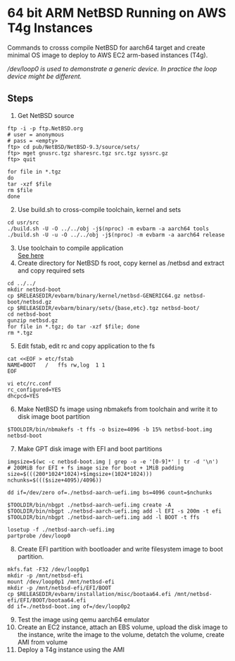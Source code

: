 # 64 bit ARM NetBSD Running on AWS T4g Instances
Commands to crosss compile NetBSD for aarch64 target and create minimal OS image to deploy to AWS EC2 arm-based instances (T4g).

_/dev/loop0 is used to demonstrate a generic device. In practice the loop device might be different._

## Steps
1. Get NetBSD source
```
ftp -i -p ftp.NetBSD.org
# user = anonymous
# pass = <empty>
ftp> cd pub/NetBSD/NetBSD-9.3/source/sets/
ftp> mget gnusrc.tgz sharesrc.tgz src.tgz syssrc.gz
ftp> quit

for file in *.tgz
do
tar -xzf $file
rm $file
done
```
2. Use build.sh to cross-compile toolchain, kernel and sets
```
cd usr/src
./build.sh -U -O ../../obj -j$(nproc) -m evbarm -a aarch64 tools
./build.sh -U -u -O ../../obj -j$(nproc) -m evbarm -a aarch64 release
```
3. Use toolchain to compile application  
[See here](program.md)
4. Create directory for NetBSD fs root, copy kernel as /netbsd and extract and copy required sets
```
cd ../../
mkdir netbsd-boot
cp $RELEASEDIR/evbarm/binary/kernel/netbsd-GENERIC64.gz netbsd-boot/netbsd.gz
cp $RELEASEDIR/evbarm/binary/sets/{base,etc}.tgz netbsd-boot/
cd netbsd-boot
gunzip netbsd.gz
for file in *.tgz; do tar -xzf $file; done
rm *.tgz
```
5. Edit fstab, edit rc and copy application to the fs
```
cat <<EOF > etc/fstab
NAME=BOOT   /   ffs rw,log  1 1
EOF

vi etc/rc.conf
rc_configured=YES
dhcpcd=YES
```
6. Make NetBSD fs image using nbmakefs from toolchain and write it to disk image boot partition
```
$TOOLDIR/bin/nbmakefs -t ffs -o bsize=4096 -b 15% netbsd-boot.img netbsd-boot
```
7. Make GPT disk image with EFI and boot partitions
```
imgsize=$(wc -c netbsd-boot.img | grep -o -e '[0-9]*' | tr -d '\n')
# 200MiB for EFI + fs image size for boot + 1MiB padding
size=$(((200*1024*1024)+$imgsize+(1024*1024)))
nchunks=$((($size+4095)/4096))

dd if=/dev/zero of=./netbsd-aarch-uefi.img bs=4096 count=$nchunks

$TOOLDIR/bin/nbgpt ./netbsd-aarch-uefi.img create -A
$TOOLDIR/bin/nbgpt ./netbsd-aarch-uefi.img add -l EFI -s 200m -t efi
$TOOLDIR/bin/nbgpt ./netbsd-aarch-uefi.img add -l BOOT -t ffs

losetup -f ./netbsd-aarch-uefi.img
partprobe /dev/loop0
```
8. Create EFI partition with bootloader and write filesystem image to boot partition.
```
mkfs.fat -F32 /dev/loop0p1
mkdir -p /mnt/netbsd-efi
mount /dev/loop0p1 /mnt/netbsd-efi
mkdir -p /mnt/netbsd-efi/EFI/BOOT
cp $RELEASEDIR/evbarm/installation/misc/bootaa64.efi /mnt/netbsd-efi/EFI/BOOT/bootaa64.efi
dd if=./netbsd-boot.img of=/dev/loop0p2
```
9. Test the image using qemu aarch64 emulator
10. Create an EC2 instance, attach an EBS volume, upload the disk image to the instance, write the image to the volume, detatch the volume, create AMI from volume
11. Deploy a T4g instance using the AMI